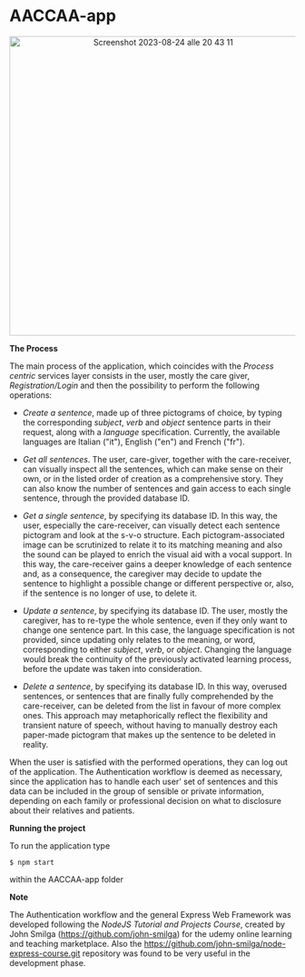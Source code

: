 # AACCAA-app



<p align="center"><img width="526" alt="Screenshot 2023-08-24 alle 20 43 11" src="https://github.com/Camilla9347/AACCAA-app/assets/50362663/df566c72-ef7a-4fe2-9d1b-71eae14fb061"></p>

**The Process**

The main process of the application, which coincides with the *Process centric* services layer consists in the user, mostly the care giver, *Registration/Login* and then the possibility to perform the following operations: 

* *Create a sentence*, made up of three pictograms of choice, by typing the corresponding *subject*, *verb* and *object* sentence parts in their request, along with a *language* specification. Currently, the available languages are Italian ("it"), English ("en") and French ("fr").
  
* *Get all sentences*. The user, care-giver, together with the care-receiver, can visually inspect all the sentences, which can make sense on their own, or in the listed order of creation as a comprehensive story. They can also know the number of sentences and gain access to each single sentence, through the provided database ID.
  
* *Get a single sentence*, by specifying its database ID. In this way, the user, especially the care-receiver, can visually detect each sentence pictogram and look at the s-v-o structure. Each pictogram-associated image can be scrutinized to relate it to its matching meaning and also the sound can be played to enrich the visual aid with a vocal support. In this way, the care-receiver gains a deeper knowledge of each sentence and, as a consequence, the caregiver may decide to update the sentence to highlight a possible change or different perspective or, also, if the sentence is no longer of use, to delete it.
  
* *Update a sentence*, by specifying its database ID. The user, mostly the caregiver, has to re-type the whole sentence, even if they only want to change one sentence part. In this case, the language specification is not provided, since updating only relates to the meaning, or word, corresponding to either *subject*, *verb*, or *object*. Changing the language would break the continuity of the previously activated learning process, before the update was taken into consideration.
  
* *Delete a sentence*, by specifying its database ID. In this way, overused sentences, or sentences that are finally fully comprehended by the care-receiver, can be deleted from the list in favour of more complex ones. This approach may metaphorically reflect the flexibility and transient nature of speech, without having to manually destroy each paper-made pictogram that makes up the sentence to be deleted in reality.
  
When the user is satisfied with the performed operations, they can log out of the application.
The Authentication workflow is deemed as necessary, since the application has to handle each user' set of sentences and this data can be included in the group of sensible or private information, depending on each family or professional decision on what to disclosure about their relatives and patients.


**Running the project**

To run the application type

```
$ npm start
```
within the AACCAA-app folder

**Note**

The Authentication workflow and the general Express Web Framework was developed following the *NodeJS Tutorial and Projects Course*, created by John Smilga (https://github.com/john-smilga) for the udemy online learning and teaching marketplace.
Also the https://github.com/john-smilga/node-express-course.git repository was found to be very useful in the development phase.

